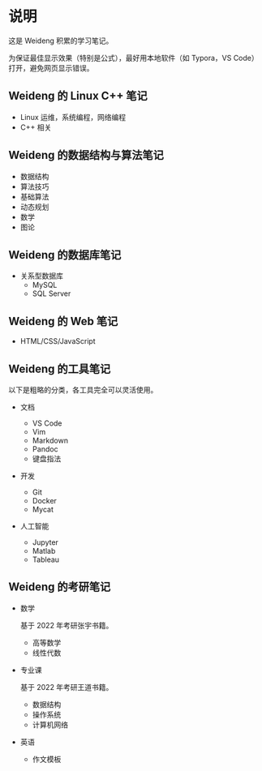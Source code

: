 # 说明

这是 Weideng 积累的学习笔记。

为保证最佳显示效果（特别是公式），最好用本地软件（如 Typora，VS Code）打开，避免网页显示错误。

## Weideng 的 Linux C++ 笔记

- Linux 运维，系统编程，网络编程
- C++ 相关

## Weideng 的数据结构与算法笔记

- 数据结构
- 算法技巧
- 基础算法
- 动态规划
- 数学
- 图论

## Weideng 的数据库笔记

- 关系型数据库
	- MySQL
	- SQL Server


## Weideng 的 Web 笔记

- HTML/CSS/JavaScript

## Weideng 的工具笔记

以下是粗略的分类，各工具完全可以灵活使用。

- 文档
	- VS Code
	- Vim
	- Markdown
	- Pandoc
	- 键盘指法
	
- 开发
	- Git
	- Docker
	- Mycat
	
- 人工智能
	- Jupyter
	- Matlab
	- Tableau


## Weideng 的考研笔记

- 数学

	基于 2022 年考研张宇书籍。

	- 高等数学
	- 线性代数

- 专业课

	基于 2022 年考研王道书籍。

	- 数据结构
	- 操作系统
	- 计算机网络

- 英语

	- 作文模板
